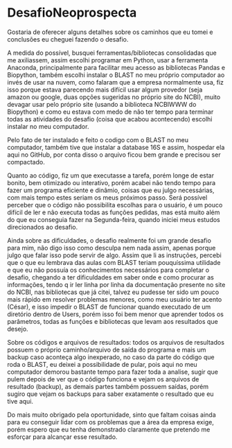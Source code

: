 # DesafioNeoprospecta

Gostaria de oferecer alguns detalhes sobre os caminhos que eu tomei e conclusões eu cheguei fazendo o desafio.

  A medida do possível, busquei ferramentas/bibliotecas consolidadas que me axiliassem, assim escolhi programar em Python, usar a ferramenta Anaconda, principalmente para 
facilitar meu acesso as bibliotecas Pandas e Biopython, também escolhi instalar o BLAST no meu próprio computador ao invés de usar na nuvem, como falaram que a empresa normalmente
usa, fiz isso porque estava parecendo mais difícil usar algum provedor (seja amazon ou google, duas opções sugeridas no próprio site do NCBI), muito devagar usar pelo próprio site
(usando a biblioteca NCBIWWW do Biopython) e como eu estava com medo de não ter tempo para terminar todas as atividades do desafio (coisa que acabou acontecendo) escolhi instalar
no meu computador.

  Pelo fato de ter instalado e feito o codigo com o BLAST no meu computador, também tive que instalar a database 16S e assim, hospedar ela aqui no GitHub, por conta disso o
arquivo ficou bem grande e precisou ser compactado.

  Quanto ao código, fiz um que executasse a tarefa, porém longe de estar bonito, bem otimizado ou interativo, porém acabei não tendo tempo para fazer um programa eficiente e
dinâmio, coisas que eu julgo necessárias, com mais tempo estes seriam os meus próximos passo. Será possível perceber que o código não possibilita escolhas para o usuário, é um
pouco difícil de ler e não executa todas as funções pedidas, mas está muito além do que eu conseguia fazer na Segunda-feira, quando iniciei meus estudos direcionados ao desafio.

  Ainda sobre as dificuldades, o desafio realmente foi um grande desafio para mim, não digo isso como desculpa nem nada assim, apenas porque julgo que falar isso pode servir de
algo. Assim que li as instruções, percebi que o que eu lembrava das aulas com BLAST teriam pouquíssima utilidade e que eu não possuía os conhecimentos necessários para completar o
desafio, chegando a ter dificuldades em saber onde e como procurar as informações, tendo q ir ler linha por linha da documentação presente no site do NCBI, nas bibliotecas que já
citei, talvez eu pudesse ter sido um pouco mais rápido em resolver problemas menores, como meu usuário ter acento (César), e isso impedir o BLAST de funcionar quando executado de
um diretório dentro de Users, porém isso foi bem menor que aprender todos os parâmetros, todas as funções e bibliotecas que levam aos resultados que desejo.

  Sobre os códigos e arquivos de resultados: todos os arquivos de resultados possuem o próprio caminho/arquivo de saída do programa e mais um backup caso aconteça algo inexperado,
no caso da parte do código que roda o BLAST, eu deixei a possibilidade de pular, pois aqui no meu computador demorou bastante tempo para fazer toda a analise, sugir que pulem 
depois de ver que o código funciona e vejam os arquivos de resultado (backup), as demais partes também possuem saídas, porém sugiro que vejam os backups para saber exatamente o
resultado que eu tive aqui.

  Do mais muito obrigado pela oportunidade, sinto que faltam coisas ainda para eu conseguir lidar com os problemas que a área da empresa exige, porém espero que eu tenha demonstrado claramente que pretendo me esforçar para alcançar esse resultado.
